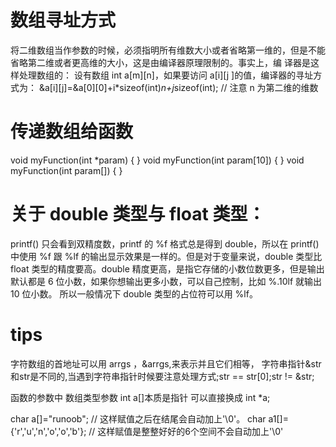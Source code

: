 # 数组寻址方式
将二维数组当作参数的时候，必须指明所有维数大小或者省略第一维的，但是不能省略第二维或者更高维的大小，这是由编译器原理限制的。事实上，编
译器是这样处理数组的：
设有数组 int a[m][n]，如果要访问 a[i][j ]的值，编译器的寻址方式为：
&a[i][j]=&a[0][0]+i*sizeof(int)*n+j*sizeof(int); // 注意 n 为第二维的维数
# 传递数组给函数
void myFunction(int *param)
{
}
void myFunction(int param[10])
{
}
void myFunction(int param[])
{
}
# 关于 double 类型与 float 类型：
printf() 只会看到双精度数，printf 的 %f 格式总是得到 double，所以在 printf() 中使用 %f 跟 %lf
的输出显示效果是一样的。但是对于变量来说，double 类型比 float 类型的精度要高。double
精度更高，是指它存储的小数位数更多，但是输出默认都是 6 位小数，如果你想输出更多小数，可以自己控制，比如 %.10lf 就输出 10 位小数。
所以一般情况下 double 类型的占位符可以用 %lf。

# tips
字符数组的首地址可以用 arrgs ，&arrgs,来表示并且它们相等，
字符串指针&str和str是不同的,当遇到字符串指针时候要注意处理方式;str == str[0];str != &str;

函数的参数中 数组类型参数 int a[]本质是指针 可以直接换成 int *a;

char a[]="runoob"; // 这样赋值之后在结尾会自动加上'\0'。
char a1[]={'r','u','n','o','o','b'}; // 这样赋值是整整好好的6个空间不会自动加上'\0'
